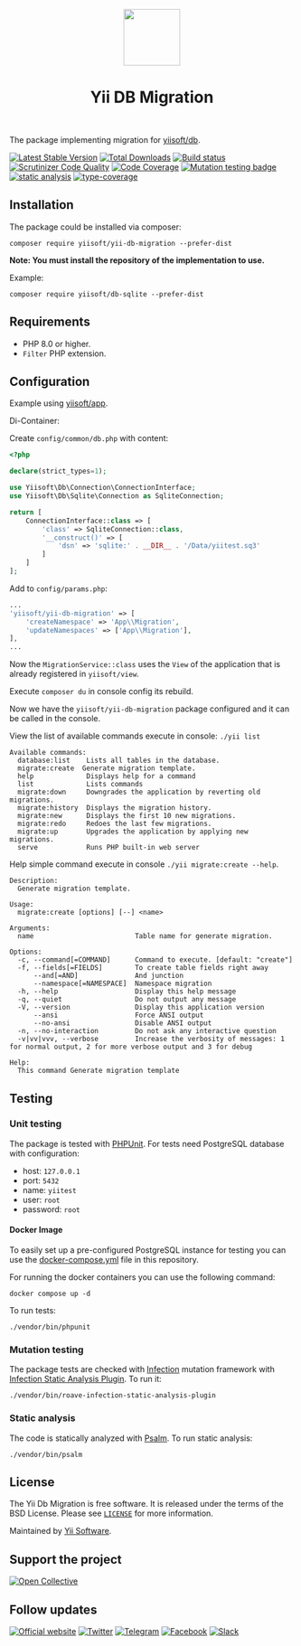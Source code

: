 <p align="center">
    <a href="https://github.com/yiisoft" target="_blank">
        <img src="https://yiisoft.github.io/docs/images/yii_logo.svg" height="100px">
    </a>
    <h1 align="center">Yii DB Migration</h1>
    <br>
</p>

The package implementing migration for [yiisoft/db](https://github.com/yiisoft/db).

[![Latest Stable Version](https://poser.pugx.org/yiisoft/yii-db-migration/v/stable.png)](https://packagist.org/packages/yiisoft/yii-db-migration)
[![Total Downloads](https://poser.pugx.org/yiisoft/yii-db-migration/downloads.png)](https://packagist.org/packages/yiisoft/yii-db-migration)
[![Build status](https://github.com/yiisoft/yii-db-migration/workflows/build/badge.svg)](https://github.com/yiisoft/yii-db-migration/actions?query=workflow%3Abuild)
[![Scrutinizer Code Quality](https://scrutinizer-ci.com/g/yiisoft/yii-db-migration/badges/quality-score.png?b=master)](https://scrutinizer-ci.com/g/yiisoft/yii-db-migration/?branch=master) [![Code Coverage](https://scrutinizer-ci.com/g/yiisoft/yii-db-migration/badges/coverage.png?b=master)](https://scrutinizer-ci.com/g/yiisoft/yii-db-migration/?branch=master)
[![Mutation testing badge](https://img.shields.io/endpoint?style=flat&url=https%3A%2F%2Fbadge-api.stryker-mutator.io%2Fgithub.com%2Fyiisoft%2Fyii-db-migration%2Fmaster)](https://dashboard.stryker-mutator.io/reports/github.com/yiisoft/yii-db-migration/master)
[![static analysis](https://github.com/yiisoft/yii-db-migration/workflows/static%20analysis/badge.svg)](https://github.com/yiisoft/yii-db-migration/actions?query=workflow%3A%22static+analysis%22)
[![type-coverage](https://shepherd.dev/github/yiisoft/yii-db-migration/coverage.svg)](https://shepherd.dev/github/yiisoft/yii-db-migration)

## Installation

The package could be installed via composer:

```shell
composer require yiisoft/yii-db-migration --prefer-dist
```

**Note: You must install the repository of the implementation to use.**

Example:

```shell
composer require yiisoft/db-sqlite --prefer-dist
```

## Requirements

- PHP 8.0 or higher.
- `Filter` PHP extension.

## Configuration

Example using [yiisoft/app](https://github.com/yiisoft/app).

Di-Container:

Create `config/common/db.php` with content:
```php
<?php

declare(strict_types=1);

use Yiisoft\Db\Connection\ConnectionInterface;
use Yiisoft\Db\Sqlite\Connection as SqliteConnection;

return [
    ConnectionInterface::class => [
        'class' => SqliteConnection::class,
        '__construct()' => [
            'dsn' => 'sqlite:' . __DIR__ . '/Data/yiitest.sq3'
        ]
    ]
];
```

Add to `config/params.php`:
```php
...
'yiisoft/yii-db-migration' => [
    'createNamespace' => 'App\\Migration',
    'updateNamespaces' => ['App\\Migration'],
],
...
```

Now the `MigrationService::class` uses the `View` of the application that is already registered in `yiisoft/view`.

Execute `composer du` in console config its rebuild.

Now we have the `yiisoft/yii-db-migration` package configured and it can be called in the console.

View the list of available commands execute in console: `./yii list`

```
Available commands:
  database:list    Lists all tables in the database.
  migrate:create  Generate migration template.
  help             Displays help for a command
  list             Lists commands
  migrate:down     Downgrades the application by reverting old migrations.
  migrate:history  Displays the migration history.
  migrate:new      Displays the first 10 new migrations.
  migrate:redo     Redoes the last few migrations.
  migrate:up       Upgrades the application by applying new migrations.
  serve            Runs PHP built-in web server
```

Help simple command execute in console `./yii migrate:create --help`.

```
Description:
  Generate migration template.

Usage:
  migrate:create [options] [--] <name>

Arguments:
  name                         Table name for generate migration.

Options:
  -c, --command[=COMMAND]      Command to execute. [default: "create"]
  -f, --fields[=FIELDS]        To create table fields right away
      --and[=AND]              And junction
      --namespace[=NAMESPACE]  Namespace migration
  -h, --help                   Display this help message
  -q, --quiet                  Do not output any message
  -V, --version                Display this application version
      --ansi                   Force ANSI output
      --no-ansi                Disable ANSI output
  -n, --no-interaction         Do not ask any interactive question
  -v|vv|vvv, --verbose         Increase the verbosity of messages: 1 for normal output, 2 for more verbose output and 3 for debug

Help:
  This command Generate migration template
```

## Testing

### Unit testing

The package is tested with [PHPUnit](https://phpunit.de/). For tests need PostgreSQL database with configuration:

- host: `127.0.0.1`
- port: `5432`
- name: `yiitest`
- user: `root`
- password: `root`

#### Docker Image

To easily set up a pre-configured PostgreSQL instance for testing you can use the [docker-compose.yml](https://docs.docker.com/compose/compose-file/) 
file in this repository.

For running the docker containers you can use the following command:

```shell
docker compose up -d
```

To run tests:

```shell
./vendor/bin/phpunit
```

### Mutation testing

The package tests are checked with [Infection](https://infection.github.io/) mutation framework with
[Infection Static Analysis Plugin](https://github.com/Roave/infection-static-analysis-plugin). To run it:

```shell
./vendor/bin/roave-infection-static-analysis-plugin
```

### Static analysis

The code is statically analyzed with [Psalm](https://psalm.dev/). To run static analysis:

```shell
./vendor/bin/psalm
```

## License

The Yii Db Migration is free software. It is released under the terms of the BSD License.
Please see [`LICENSE`](./LICENSE.md) for more information.

Maintained by [Yii Software](https://www.yiiframework.com/).

## Support the project

[![Open Collective](https://img.shields.io/badge/Open%20Collective-sponsor-7eadf1?logo=open%20collective&logoColor=7eadf1&labelColor=555555)](https://opencollective.com/yiisoft)

## Follow updates

[![Official website](https://img.shields.io/badge/Powered_by-Yii_Framework-green.svg?style=flat)](https://www.yiiframework.com/)
[![Twitter](https://img.shields.io/badge/twitter-follow-1DA1F2?logo=twitter&logoColor=1DA1F2&labelColor=555555?style=flat)](https://twitter.com/yiiframework)
[![Telegram](https://img.shields.io/badge/telegram-join-1DA1F2?style=flat&logo=telegram)](https://t.me/yii3en)
[![Facebook](https://img.shields.io/badge/facebook-join-1DA1F2?style=flat&logo=facebook&logoColor=ffffff)](https://www.facebook.com/groups/yiitalk)
[![Slack](https://img.shields.io/badge/slack-join-1DA1F2?style=flat&logo=slack)](https://yiiframework.com/go/slack)
